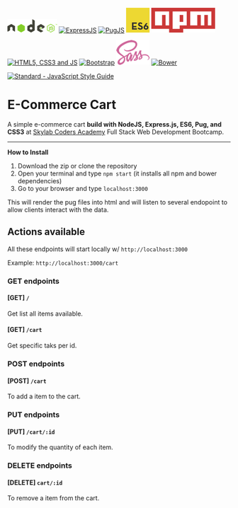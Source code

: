 
[![NodeJS](https://github.com/MarioTerron/logo-images/blob/master/logos/nodejs.png)](https://nodejs.org/)
[![ExpressJS](https://github.com/MarioTerron/logo-images/blob/master/logos/expressjs.png)](http://expressjs.com///)
[![PugJS](https://github.com/MarioTerron/logo-images/blob/master/logos/pug.png)](http://www.pugjs.org/) [![ES6](https://github.com/MarioTerron/logo-images/blob/master/logos/es6.png)](http://www.ecma-international.org/ecma-262/6.0/) [![npm](https://github.com/MarioTerron/logo-images/blob/master/logos/npm.png)](https://www.npmjs.com/) 

[![HTML5, CSS3 and JS](https://github.com/MarioTerron/logo-images/blob/master/logos/html5-css3-js.png)](https://www.w3.org/)
[![Bootstrap](https://github.com/MarioTerron/logo-images/blob/master/logos/bootstrap.png)](http://getbootstrap.com/)
[![SASS](https://github.com/MarioTerron/logo-images/blob/master/logos/sass.png)](http://sass-lang.com/)
[![Bower](https://github.com/MarioTerron/logo-images/blob/master/logos/bower.png)](https://bower.io//)

[![Standard - JavaScript Style Guide](https://img.shields.io/badge/code%20style-standard-brightgreen.svg)](http://standardjs.com/)


# E-Commerce Cart

A simple e-commerce cart **build with NodeJS, Express.js, ES6, Pug, and CSS3** at [Skylab Coders Academy](http://www.skylabcoders.com) Full Stack Web Development Bootcamp.

---

**How to Install**
1. Download the zip or clone the repository
2. Open your terminal and type `npm start` (it installs all npm and bower dependencies)
3. Go to your browser and type `localhost:3000`

This will render the pug files into html and will listen to several endopoint to allow clients interact with the data.

## Actions available

All these endpoints will start locally w/ `http://localhost:3000` 

Example: `http://localhost:3000/cart`

### GET endpoints

#### [GET] `/`

Get list all items available.

#### [GET] `/cart` 

Get specific taks per id.


### POST endpoints

#### [POST] `/cart`

To add a item to the cart.


### PUT endpoints

#### [PUT] `/cart/:id` 

To modify the quantity of each item.


### DELETE endpoints

#### [DELETE] `cart/:id` 

To remove a item from the cart.
